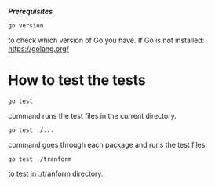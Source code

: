 ***Prerequisites***
```
go version
```
to check which version of Go you have. If Go is not installed: https://golang.org/

# How to test the tests
```
go test
```
command runs the test files in the current directory.
```
go test ./... 
```
command goes through each package and runs the test files.
```
go test ./tranform
```
to test in ./tranform directory.

